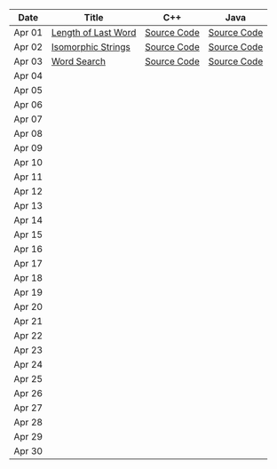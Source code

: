 | Date   | Title  | C++ | Java |
|--------|--------|-----|------|
| Apr 01 | [Length of Last Word](https://leetcode.com/problems/length-of-last-word/description/) | [Source Code](https://github.com/dhruvabhat24/Leetcode-2024/tree/main/April/Dhruvabhat24/C%2B%2B/April%2001) | [Source Code](https://github.com/dhruvabhat24/Leetcode-2024/tree/main/April/Dhruvabhat24/Java/April%2001) |
| Apr 02 | [Isomorphic Strings](https://leetcode.com/problems/isomorphic-strings/description/) | [Source Code](https://github.com/dhruvabhat24/Leetcode-2024/tree/main/April/Dhruvabhat24/C%2B%2B/April%2002) | [Source Code](https://github.com/dhruvabhat24/Leetcode-2024/tree/main/April/Dhruvabhat24/Java/April%2002) |
| Apr 03 | [Word Search](https://leetcode.com/problems/word-search/description/) | [Source Code](https://github.com/dhruvabhat24/Leetcode-2024/tree/main/April/Dhruvabhat24/C%2B%2B/April%2003) | [Source Code](https://github.com/dhruvabhat24/Leetcode-2024/tree/main/April/Dhruvabhat24/Java/April%2003)     |
| Apr 04 |  |     |      |
| Apr 05 |        |     |      |
| Apr 06 |        |     |      |
| Apr 07 |        |     |      |
| Apr 08 |        |     |      |
| Apr 09 |        |     |      |
| Apr 10 |        |     |      |
| Apr 11 |        |     |      |
| Apr 12 |        |     |      |
| Apr 13 |        |     |      |
| Apr 14 |        |     |      |
| Apr 15 |        |     |      |
| Apr 16 |        |     |      |
| Apr 17 |        |     |      |
| Apr 18 |        |     |      |
| Apr 19 |        |     |      |
| Apr 20 |        |     |      |
| Apr 21 |        |     |      |
| Apr 22 |        |     |      |
| Apr 23 |        |     |      |
| Apr 24 |        |     |      |
| Apr 25 |        |     |      |
| Apr 26 |        |     |      |
| Apr 27 |        |     |      |
| Apr 28 |        |     |      |
| Apr 29 |        |     |      |
| Apr 30 |        |     |      |
